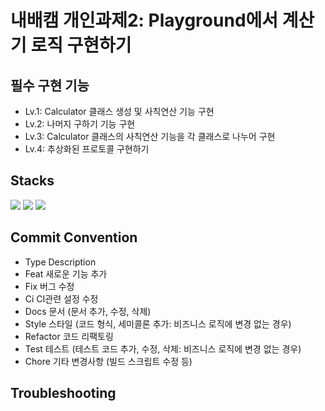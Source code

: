 # 내배캠 개인과제2: Playground에서 계산기 로직 구현하기

## 필수 구현 기능
- Lv.1: Calculator 클래스 생성 및 사칙연산 기능 구현
- Lv.2: 나머지 구하기 기능 구현
- Lv.3: Calculator 클래스의 사칙연산 기능을 각 클래스로 나누어 구현
- Lv.4: 추상화된 프로토콜 구현하기

## Stacks
<img src="https://img.shields.io/badge/Swift-F05138?style=flat&logo=swift&logoColor=white"/></a>
<img src="https://img.shields.io/badge/Git-F05032?style=flat&logo=git&logoColor=white"/></a>
<img src="https://img.shields.io/badge/GitHub-181717?style=flat&logo=github&logoColor=white"/></a>

## Commit Convention

- Type	Description
- Feat	새로운 기능 추가
- Fix	버그 수정
- Ci	CI관련 설정 수정
- Docs	문서 (문서 추가, 수정, 삭제)
- Style	스타일 (코드 형식, 세미콜론 추가: 비즈니스 로직에 변경 없는 경우)
- Refactor	코드 리팩토링
- Test	테스트 (테스트 코드 추가, 수정, 삭제: 비즈니스 로직에 변경 없는 경우)
- Chore	기타 변경사항 (빌드 스크립트 수정 등)

## Troubleshooting

